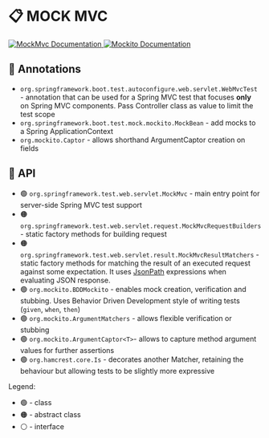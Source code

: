 # :clipboard: MOCK MVC

<p>
    <a href="https://docs.spring.io/spring-framework/reference/testing/spring-mvc-test-framework.html" rel="noreferrer">
        <img src="https://img.shields.io/badge/MockMvc%20Documentation-2088E9?logo=quickLook&logoColor=white" alt="MockMvc Documentation"/>
    </a>
    <a href="https://javadoc.io/doc/org.mockito/mockito-core/latest/org/mockito/Mockito.html" rel="noreferrer">
        <img src="https://img.shields.io/badge/Mockito%20Documentation-2088E9?logo=quickLook&logoColor=white" alt="Mockito Documentation"/>
    </a>
</p>

## :pushpin: Annotations

* `org.springframework.boot.test.autoconfigure.web.servlet.WebMvcTest` - annotation that can be used for a Spring MVC test that focuses **only** on Spring MVC components. Pass Controller class as value to limit the test scope
* `org.springframework.boot.test.mock.mockito.MockBean` - add mocks to a Spring ApplicationContext
* `org.mockito.Captor` - allows shorthand ArgumentCaptor creation on fields

## :pushpin: API

* :green_circle: `org.springframework.test.web.servlet.MockMvc` - main entry point for server-side Spring MVC test support
* :orange_circle: `org.springframework.test.web.servlet.request.MockMvcRequestBuilders` - static factory methods for building request
* :orange_circle: `org.springframework.test.web.servlet.result.MockMvcResultMatchers` - static factory methods for matching the result of an executed request against some expectation. It uses [JsonPath](json-path.md) expressions when evaluating JSON response.
* :green_circle: `org.mockito.BDDMockito` - enables mock creation, verification and stubbing. Uses Behavior Driven Development style of writing tests (`given`, `when`, `then`)
* :green_circle: `org.mockito.ArgumentMatchers` - allows flexible verification or stubbing
* :green_circle: `org.mockito.ArgumentCaptor<T>`- allows to capture method argument values for further assertions
* :green_circle: `org.hamcrest.core.Is` - decorates another Matcher, retaining the behaviour but allowing tests to be slightly more expressive

Legend:
* :green_circle: - class
* :orange_circle: - abstract class
* :white_circle: - interface
